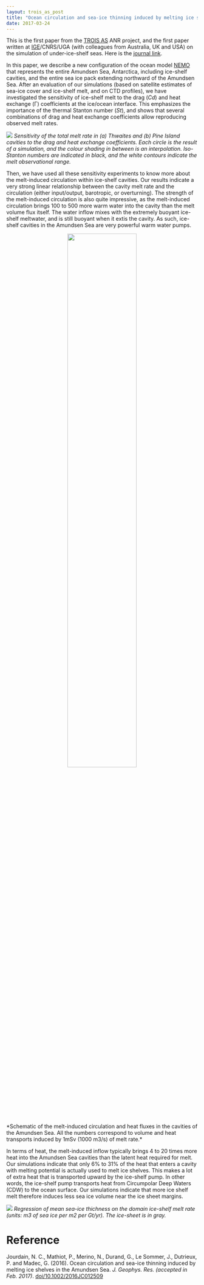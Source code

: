 ```yaml
---
layout: trois_as_post
title: "Ocean circulation and sea-ice thinning induced by melting ice shelves"
date: 2017-03-24
---
```


This is the first paper from the [TROIS AS][1] ANR project, and the first paper written at [IGE][2]/CNRS/UGA (with colleagues from Australia, UK and USA) on the simulation of under-ice-shelf seas. Here is the [journal link][3]. 

In this paper, we describe a new configuration of the ocean model [NEMO][4] that represents the entire Amundsen Sea, Antarctica, including ice-shelf cavities, and the entire sea ice pack extending northward of the Amundsen Sea. After an evaluation of our simulations (based on satellite estimates of sea-ice cover and ice-shelf melt, and on CTD profiles), we have investigated the sensitivity of ice-shelf melt to the drag (*Cd*) and heat exchange (&#915;) coefficients at the ice/ocean interface. This emphasizes the importance of the thermal Stanton number (*St*), and shows that several combinations of drag and heat exchange coefficients allow reproducing observed melt rates.


![]({{site.url}}projects_dir/img/melt_various_drag_St_THW_PIG_reduced.jpg)
*Sensitivity of the total melt rate in (a) Thwaites and (b) Pine Island cavities to the drag and heat exchange coefficients. Each circle is the result of a simulation, and the colour shading in between is an interpolation. Iso-Stanton numbers are indicated in black, and the white contours indicate the melt observational range.*


Then, we have used all these sensitivity experiments to know more about the melt-induced circulation within ice-shelf cavities. Our results indicate a very strong linear relationship between the cavity melt rate and the circulation (either input/output, barotropic, or overturning). The strength of the melt-induced circulation is also quite impressive, as the melt-induced circulation brings 100 to 500 more warm water into the cavity than the melt volume flux itself. The water inflow mixes with the extremely buoyant ice-shelf meltwater, and is still buoyant when it extis the cavity. As such, ice-shelf cavities in the Amundsen Sea are very powerful warm water pumps.


<center><div>
<img src="{{site.url}}projects_dir/img/isf_scheme.png" width="60%" height="60%"/>
</div></center>
*Schematic of the melt-induced circulation and heat fluxes in the cavities of the Amundsen Sea. All the numbers correspond to volume and heat transports induced by 1mSv (1000 m3/s) of melt rate.* 


In terms of heat, the melt-induced inflow typically brings 4 to 20 times more heat into the Amundsen Sea cavities than the latent heat required for melt. Our simulations indicate that only 6% to 31% of the heat that enters a cavity with melting potential is actually used to melt ice shelves. This makes a lot of extra heat that is transported upward by the ice-shelf pump. In other words, the ice-shelf pump transports heat from Circumpolar Deep Waters (CDW) to the ocean surface. Our simulations indicate that more ice shelf melt therefore induces less sea ice volume near the ice sheet margins.


![]({{site.url}}projects_dir/img/SIvol_vs_melt_BOX_reduced.jpg)
*Regression of mean sea-ice thichness on the domain ice-shelf melt rate (units: m3 of sea ice per m2 per Gt/yr). The ice-sheet is in gray.*


# Reference
Jourdain, N. C., Mathiot, P., Merino, N., Durand, G., Le Sommer, J., Dutrieux, P. and Madec, G. (2016). Ocean circulation and sea-ice thinning induced by melting ice shelves in the Amundsen Sea. _J. Geophys. Res. (accepted in Feb. 2017)_. [doi/10.1002/2016JC012509](http://onlinelibrary.wiley.com/doi/10.1002/2016JC012509/abstract)


[1]: http://nicojourdain.github.io/projects_dir/trois_as
[2]: http://www.ige-grenoble.fr
[3]: http://onlinelibrary.wiley.com/doi/10.1002/2016JC012509/abstract
[4]: http://www.nemo-ocean.eu
